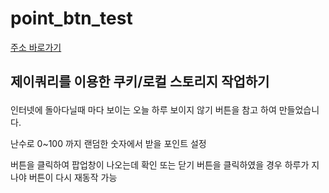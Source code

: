 # point_btn_test
<a href="http://ttunmill.dothome.co.kr/point_btn_test/cookieTest.html" target="_blank">주소 바로가기</a>
## <p>제이쿼리를 이용한 쿠키/로컬 스토리지 작업하기</p>
<p>인터넷에 돌아다닐때 마다 보이는 오늘 하루 보이지 않기 버튼을 참고 하여 만들었습니다.</p>
<p>난수로 0~100 까지 랜덤한 숫자에서 받을 포인트 설정</p>
<p>버튼을 클릭하여 팝업창이 나오는데 확인 또는 닫기 버튼을 클릭하였을 경우 하루가 지나야 버튼이 다시 재동작 가능</p>

